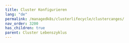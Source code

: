 ```yaml
---
title: Cluster Konfigurieren
lang: "de"
permalink: /managedk8s/clusterlifecycle/clustercanges/
nav_order: 3200
has_children: true
parent: Cluster Lebenszyklus
---
```

